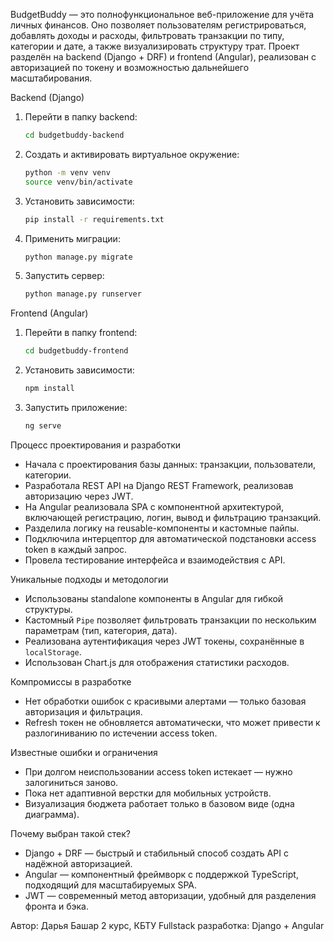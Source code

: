 BudgetBuddy — это полнофункциональное веб-приложение для учёта личных финансов. Оно позволяет пользователям регистрироваться, добавлять доходы и расходы, фильтровать транзакции по типу, категории и дате, а также визуализировать структуру трат. Проект разделён на backend (Django + DRF) и frontend (Angular), реализован с авторизацией по токену и возможностью дальнейшего масштабирования.

Backend (Django)

1. Перейти в папку backend:
   ```bash
   cd budgetbuddy-backend

2. Создать и активировать виртуальное окружение:

   ```bash
   python -m venv venv
   source venv/bin/activate
   ```

3. Установить зависимости:

   ```bash
   pip install -r requirements.txt
   ```

4. Применить миграции:

   ```bash
   python manage.py migrate
   ```

5. Запустить сервер:

   ```bash
   python manage.py runserver
   ```

Frontend (Angular)

1. Перейти в папку frontend:

   ```bash
   cd budgetbuddy-frontend
   ```

2. Установить зависимости:

   ```bash
   npm install
   ```

3. Запустить приложение:

   ```bash
   ng serve
   ```

 Процесс проектирования и разработки
* Начала с проектирования базы данных: транзакции, пользователи, категории.
* Разработала REST API на Django REST Framework, реализовав авторизацию через JWT.
* На Angular реализовала SPA с компонентной архитектурой, включающей регистрацию, логин, вывод и фильтрацию транзакций.
* Разделила логику на reusable-компоненты и кастомные пайпы.
* Подключила интерцептор для автоматической подстановки access token в каждый запрос.
* Провела тестирование интерфейса и взаимодействия с API.


 Уникальные подходы и методологии
* Использованы standalone компоненты в Angular для гибкой структуры.
* Кастомный `Pipe` позволяет фильтровать транзакции по нескольким параметрам (тип, категория, дата).
* Реализована аутентификация через JWT токены, сохранённые в `localStorage`.
* Использован Chart.js для отображения статистики расходов.


 Компромиссы в разработке
* Нет обработки ошибок с красивыми алертами — только базовая авторизация и фильтрация.
* Refresh токен не обновляется автоматически, что может привести к разлогиниванию по истечении access token.


Известные ошибки и ограничения
* При долгом неиспользовании access token истекает — нужно залогиниться заново.
* Пока нет адаптивной верстки для мобильных устройств.
* Визуализация бюджета работает только в базовом виде (одна диаграмма).



 Почему выбран такой стек?
* Django + DRF — быстрый и стабильный способ создать API с надёжной авторизацией.
* Angular — компонентный фреймворк с поддержкой TypeScript, подходящий для масштабируемых SPA.
* JWT — современный метод авторизации, удобный для разделения фронта и бэка.


Автор:
Дарья Башар
2 курс, КБТУ
Fullstack разработка: Django + Angular
